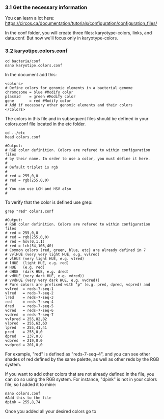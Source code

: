 ### 3.1 Get the necessary information
You can learn a lot here: https://circos.ca/documentation/tutorials/configuration/configuration_files/

In the conf folder, you will create three files: karyotype-colors, links, and data.conf. But now we'll focus only in karyotype-colors.

### 3.2 karyotipe.colors.conf 

```
cd bacteria/conf
nano karyotipe.colors.conf
```

In the document add this:

```
<colors>
# Define colors for genomic elements in a bacterial genome
chromosome = blue #Modify color
plasmid    = green #Modify color
gene       = red #Modify color
# Add if necessary other genomic elements and their colors
</colors>
```

The colors in this file and in subsequent files should be defined in your colors.conf file located in the etc folder.

```
cd ../etc
head colors.conf
```
```
#Output:
# RGB color definition. Colors are refered to within configuration files
# by their name. In order to use a color, you must define it here.
#
# Default triplet is rgb
#
# red = 255,0,0
# red = rgb(255,0,0)
#
# You can use LCH and HSV also
#
```

To verify that the color is defined use grep:
```
grep "red" colors.conf
```

```
#Output:
# RGB color definition. Colors are refered to within configuration files
# red = 255,0,0
# red = rgb(255,0,0)
# red = hsv(0,1,1)
# red = lch(54,105,40)
# Common colors (red, green, blue, etc) are already defined in 7
# vvlHUE (very very light HUE, e.g. vvlred)
# vlHUE (very light HUE, e.g. vlred)
# lHUE  (light HUE, e.g. red)
# HUE   (e.g. red)
# dHUE  (dark HUE, e.g. dred)
# vdHUE (very dark HUE, e.g. vdred))
# vvdHUE (very very dark HUE, e.g. vvdred))
# Pure colors are prefixed with "p" (e.g. pred, dpred, vdpred) and
vvlred  = reds-7-seq-1
vlred   = reds-7-seq-2
lred    = reds-7-seq-3
red     = reds-7-seq-4
dred    = reds-7-seq-5
vdred   = reds-7-seq-6
vvdred  = reds-7-seq-7
vvlpred = 255,82,82
vlpred  = 255,63,63
lpred   = 255,41,41
pred    = 255,0,0
dpred   = 237,0,0
vdpred  = 219,0,0
vvdpred = 201,0,0
```

For example, "red" is defined as "reds-7-seq-4", and you can see other shades of red defined by the same palette, as well as other reds by the RGB 
system.

If you want to add other colors that are not already defined in the file, you can do so using the RGB system. For instance, "dpink" is not in your
colors file, so I added it to mine:

```
nano colors.conf
#Add this to the file
dpink = 255,8,74
```

Once you added all your desired colors go to
